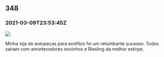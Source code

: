   

348
---

### 2021-03-09T23:53:45Z

![](https://bebiodicionario-com.s3.amazonaws.com/media/posts/202103/158912511_264692668571127_3491391096700764705_n_17928266656492739.jpg)

Minha loja de autopeças para enófilos foi um retumbante sucesso. Todos saíram com amortecedores novinhos e Riesling da melhor estirpe.

